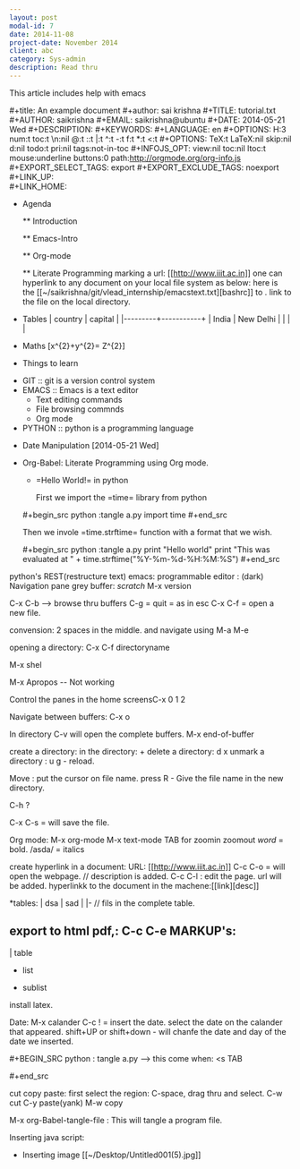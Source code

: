 ```yaml
---
layout: post
modal-id: 7
date: 2014-11-08
project-date: November 2014
client: abc
category: Sys-admin
description: Read thru
---
```

<div class="message">
  This article includes help with emacs
</div>

#+title: An example document
#+author: sai krishna
#+TITLE:     tutorial.txt
#+AUTHOR:    saikrishna
#+EMAIL:     saikrishna@ubuntu
#+DATE:      2014-05-21 Wed
#+DESCRIPTION: 
#+KEYWORDS: 
#+LANGUAGE:  en
#+OPTIONS:   H:3 num:t toc:t \n:nil @:t ::t |:t ^:t -:t f:t *:t <:t
#+OPTIONS:   TeX:t LaTeX:nil skip:nil d:nil todo:t pri:nil tags:not-in-toc
#+INFOJS_OPT: view:nil toc:nil ltoc:t mouse:underline buttons:0 path:http://orgmode.org/org-info.js
#+EXPORT_SELECT_TAGS: export
#+EXPORT_EXCLUDE_TAGS: noexport
#+LINK_UP:   
#+LINK_HOME: 

* Agenda

  **  Introduction

  **  Emacs-Intro

  **  Org-mode

  **  Literate Programming
   marking a url: [[http://www.iiit.ac.in]]
   one can hyperlink to any document on your local file system as below:
   here is the [[~/saikrishna/git/vlead_internship/emacstext.txt][bashrc]] to . link to the file on the local directory.

 * Tables
 | country | capital   |
 |---------+-----------+
 | India   | New Delhi |
 |         |           |
 
 * Maths
  [x^{2}+y^{2}= Z^{2}]

 * Things to learn

  - GIT :: git is a version control system
  - EMACS :: Emacs is a text editor
     + Text editing commands
    + File browsing commnds
    + Org mode
  - PYTHON :: python is a programming language
 * Date Manipulation
   [2014-05-21 Wed]

 * Org-Babel: Literate Programming using Org mode.
   
   * =Hello World!= in python

     First we import the =time= library from python

    #+begin_src python  :tangle a.py
    import time
    #+end_src
 
     Then we invole =time.strftime= function with a format that we wish.

     #+begin_src python  :tangle a.py
     print "Hello world"
     print "This was evaluated at " + time.strftime("%Y-%m-%d-%H:%M:%S")
     #+end_src




python's REST(restructure text)
emacs:
programmable editor : (dark)
Navigation
pane
grey buffer: *scratch*
M-x version

C-x C-b --> browse thru buffers
C-g = quit = as in esc
C-x C-f = open a new file.

convension: 2 spaces in the middle. and navigate using M-a M-e

opening a directory: C-x C-f directoryname

M-x shel

M-x Apropos -- Not working

Control the panes in the home screensC-x 0 1 2

Navigate between buffers: C-x o

In directory
C-v will open the complete buffers.
M-x end-of-buffer

create a directory:
in the directory: +
delete a directory: d x
unmark a directory : u
g - reload.

Move :
put the cursor on file name. press R - Give the file name in the new directory.

C-h ?

C-x C-s = will save the file.

Org mode:
M-x org-mode
M-x text-mode
TAB for zoomin zoomout
*word* = bold.
/asda/ = italics

create hyperlink in a document:
URL: [[http://www.iiit.ac.in]] C-c C-o = will open the webpage. // description is added.
C-c C-l : edit the page. url will be added.
hyperlinkk to the document in the machene:[[link][desc]]

*tables:
 | dsa | sad |
 |-<tab>   // fils in the complete table.

 export to html pdf,: 
C-c C-e
MARKUP's:
--------
| table
- list
+ sublist

install latex.

Date:
M-x calander
C-c ! = insert the date. select the date on the calander that appeared.
shift+UP or shift+down - will chanfe the date and day of the date we inserted.

#+BEGIN_SRC  python   : tangle a.py --> this come when: <s TAB

#+end_src

cut copy paste:
first select the region:
C-space, drag thru and select.
C-w cut
C-y paste(yank)
M-w copy

M-x org-Babel-tangle-file : This will tangle a program file.

Inserting java script:  

*  Inserting image
   [[~/Desktop/Untitled001(5).jpg]]


